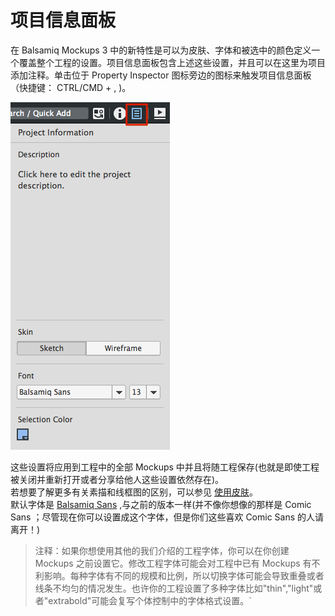 # 项目信息面板

在 Balsamiq Mockups 3 中的新特性是可以为皮肤、字体和被选中的颜色定义一个覆盖整个工程的设置。项目信息面板包含上述这些设置，并且可以在这里为项目添加注释。单击位于 Property Inspector 图标旁边的图标来触发项目信息面板（快捷键： CTRL/CMD + , )。  

![project-info.png](images/project-info.png)  

这些设置将应用到工程中的全部 Mockups 中并且将随工程保存(也就是即使工程被关闭并重新打开或者分享给他人这些设置依然存在)。  
若想要了解更多有关素描和线框图的区别，可以参见 [使用皮肤](http://support.balsamiq.com/customer/portal/articles/938142)。  
默认字体是 [Balsamiq Sans](https://balsamiq.com/products/mockups/font/) ,与之前的版本一样(并不像你想像的那样是 Comic Sans ；尽管现在你可以设置成这个字体，但是你们这些喜欢 Comic Sans 的人请离开！)  

>注释：如果你想使用其他的我们介绍的工程字体，你可以在你创建 Mockups 之前设置它。修改工程字体可能会对工程中已有 Mockups 有不利影响。每种字体有不同的规模和比例，所以切换字体可能会导致重叠或者线条不均匀的情况发生。也许你的工程设置了多种字体比如"thin","light"或者"extrabold"可能会复写个体控制中的字体格式设置。`